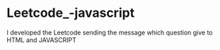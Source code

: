 # Leetcode_-javascript
I developed the Leetcode sending the message which question give to HTML and JAVASCRIPT
